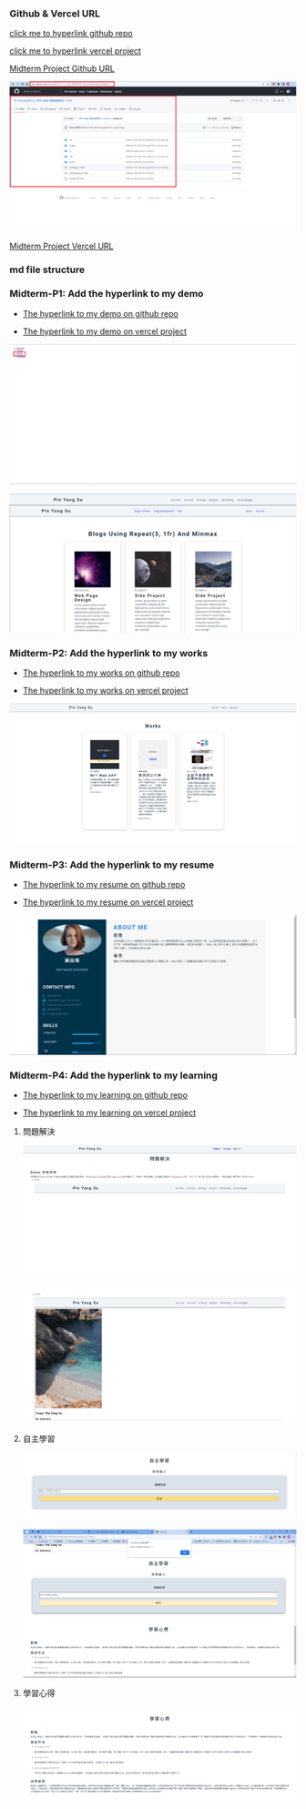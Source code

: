 ### Github & Vercel URL

[click me to hyperlink github repo](https://github.com/thomas0913/1111-web-408440021)

[click me to hyperlink vercel project](https://1111-web-408440021.vercel.app/)

[Midterm Project Github URL](https://github.com/thomas0913/1111-web-408440021/tree/main/project/midterm)

![](./github-midterm.png)

[Midterm Project Vercel URL]()

### md file structure


### Midterm-P1: Add the hyperlink to my demo

- [The hyperlink to my demo on github repo](https://github.com/thomas0913/1111-web-408440021/blob/main/demo_21.html)

- [The hyperlink to my demo on vercel project](https://1111-web-408440021.vercel.app/demo_21.html)

![](./midterm-p1-1.png)

![](./midterm-p1-2.png)

### Midterm-P2: Add the hyperlink to my works

- [The hyperlink to my works on github repo](https://github.com/thomas0913/1111-web-408440021/blob/main/project/midterm/mid-project_21.html)

- [The hyperlink to my works on vercel project](https://1111-web-408440021.vercel.app/project/midterm/mid-project_21.html)

![](./midterm-p2.png)

### Midterm-P3: Add the hyperlink to my resume

- [The hyperlink to my resume on github repo](https://github.com/thomas0913/1111-web-408440021/blob/main/project/midterm/resume_21.html)

- [The hyperlink to my resume on vercel project](https://1111-web-408440021.vercel.app/project/midterm/resume_21.html)

![](./midterm-p3.png)

### Midterm-P4: Add the hyperlink to my learning

- [The hyperlink to my learning on github repo](https://github.com/thomas0913/1111-web-408440021/blob/main/project/midterm/learning_21.html)

- [The hyperlink to my learning on vercel project](https://1111-web-408440021.vercel.app/project/midterm/learning_21.html)

1. 問題解決

    ![](./learning-p1.png)

    ![](./learning-p2.png)

2. 自主學習

    ![](./learning-p3.png)

    ![](./learning-p4.png)

3. 學習心得

    ![](./learning-p5.png)